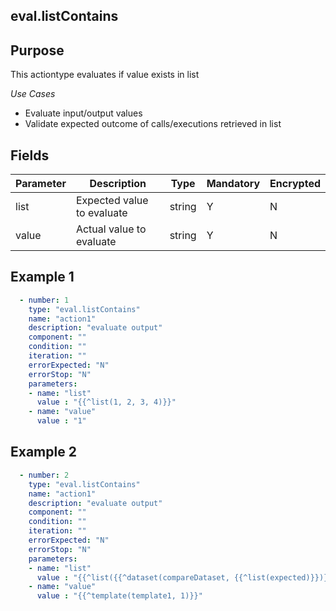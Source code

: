 ## eval.listContains
## Purpose
This actiontype evaluates if value exists in list

*Use Cases*
* Evaluate input/output values
* Validate expected outcome of calls/executions retrieved in list

## Fields
|Parameter|Description|Type|Mandatory|Encrypted|
|---------|-----------|----|---------|---------|
|list|Expected value to evaluate|string|Y|N|
|value|Actual value to evaluate|string|Y|N|

## Example 1
```yaml
  - number: 1
    type: "eval.listContains"
    name: "action1"
    description: "evaluate output"
    component: ""
    condition: ""
    iteration: ""
    errorExpected: "N"
    errorStop: "N"
    parameters:
    - name: "list"
      value : "{{^list(1, 2, 3, 4)}}"
    - name: "value"
      value : "1"
```

## Example 2
```yaml
  - number: 2
    type: "eval.listContains"
    name: "action1"
    description: "evaluate output"
    component: ""
    condition: ""
    iteration: ""
    errorExpected: "N"
    errorStop: "N"
    parameters:
    - name: "list"
      value : "{{^list({{^dataset(compareDataset, {{^list(expected)}})}})}}"
    - name: "value"
      value : "{{^template(template1, 1)}}"
```
